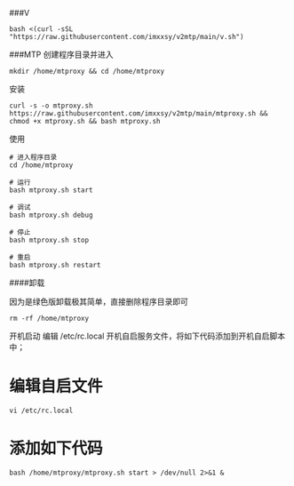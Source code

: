 
###V
```
bash <(curl -sSL "https://raw.githubusercontent.com/imxxsy/v2mtp/main/v.sh")
```
###MTP
创建程序目录并进入
```
mkdir /home/mtproxy && cd /home/mtproxy
```
安装
```
curl -s -o mtproxy.sh https://raw.githubusercontent.com/imxxsy/v2mtp/main/mtproxy.sh && chmod +x mtproxy.sh && bash mtproxy.sh
```
使用
```
# 进入程序目录
cd /home/mtproxy

# 运行
bash mtproxy.sh start

# 调试
bash mtproxy.sh debug

# 停止
bash mtproxy.sh stop

# 重启
bash mtproxy.sh restart
```

####卸载

因为是绿色版卸载极其简单，直接删除程序目录即可
```
rm -rf /home/mtproxy
```
开机启动
编辑 /etc/rc.local 开机自启服务文件，将如下代码添加到开机自启脚本中；
# 编辑自启文件
```
vi /etc/rc.local
```
# 添加如下代码
```
bash /home/mtproxy/mtproxy.sh start > /dev/null 2>&1 &
```
